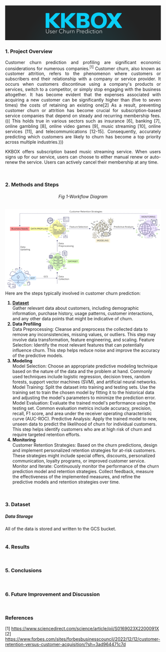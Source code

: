 <p align="center">
<img src="https://github.com/theidari/customer_churn/blob/main/assets/churn_header_light.png">
</p>
<h3>1. Project Overview</h3>
<p align="justify">
Customer churn prediction and profiling are significant economic considerations for numerous companies.<sup>[1]</sup>
Customer churn, also known as customer attrition, refers to the phenomenon where customers or subscribers end their relationship with a company or service provider. It occurs when customers discontinue using a company's products or services, switch to a competitor, or simply stop engaging with the business altogether.
It has become evident that the expenses associated with acquiring a new customer can be significantly higher than (five to seven times) the costs of retaining an existing one[2] As a result, preventing customer churn or attrition has become crucial for subscription-based service companies that depend on steady and recurring membership fees.
 ((( This holds true in various sectors such as insurance [6], banking [7], online gambling [8], online video games [9], music streaming [10], online services [11], and telecommunications [12-15]. Consequently, accurately predicting which customers are likely to churn has become a top priority across multiple industries.)))
</p>
<p align="justify">
KKBOX offers subscription based music streaming service. When users signs up for our service, users can choose to either manual renew or auto-renew the service. Users can actively cancel their membership at any time.
</p>
<img src="https://img.shields.io/badge/ -223337.svg?style=for-the-badge" width="1500px" height="1px">
<h3>2. Methods and Steps</h3>
<h6 align="center">Fig 1-Workflow Diagram</h6>
<img src="https://github.com/theidari/customer_churn/blob/main/assets/workflowfix.png">
Here are the steps typically involved in customer churn prediction:

<ol>
<b><li><a href="https://github.com/theidari/customer_churn/tree/main/data">Dataset</a></li></b> Gather relevant data about customers, including demographic information, purchase history, usage patterns, customer interactions, and any other data points that might be indicative of churn.
<b><li>Data Profiling</li></b>
  Data Preprocessing: Cleanse and preprocess the collected data to remove any inconsistencies, missing values, or outliers. This step may involve data transformation, feature engineering, and scaling.
Feature Selection: Identify the most relevant features that can potentially influence churn. This step helps reduce noise and improve the accuracy of the predictive models.
<b><li>Modeling</li></b>
Model Selection: Choose an appropriate predictive modeling technique based on the nature of the data and the problem at hand. Commonly used techniques include logistic regression, decision trees, random forests, support vector machines (SVM), and artificial neural networks.
Model Training: Split the dataset into training and testing sets. Use the training set to train the chosen model by fitting it to the historical data and adjusting the model's parameters to minimize the prediction error.
Model Evaluation: Evaluate the trained model's performance using the testing set. Common evaluation metrics include accuracy, precision, recall, F1 score, and area under the receiver operating characteristic curve (AUC-ROC).
Predictive Analysis: Apply the trained model to new, unseen data to predict the likelihood of churn for individual customers. This step helps identify customers who are at high risk of churn and require targeted retention efforts.
<b><li>Monitoring</li></b>
Customer Retention Strategies: Based on the churn predictions, design and implement personalized retention strategies for at-risk customers. These strategies might include special offers, discounts, personalized communication, loyalty programs, or improved customer service.
Monitor and Iterate: Continuously monitor the performance of the churn prediction model and retention strategies. Collect feedback, measure the effectiveness of the implemented measures, and refine the predictive models and retention strategies over time.
</ol>
<img src="https://img.shields.io/badge/ -223337.svg?style=for-the-badge" width="1500px" height="1px">
<h3>3. Dataset</h3>
<h5>Data Storage</h5>
All of the data is stored and written to the GCS bucket.
<img src="https://img.shields.io/badge/ -223337.svg?style=for-the-badge" width="1500px" height="1px">
<h3>4. Results</h3>

<img src="https://img.shields.io/badge/ -223337.svg?style=for-the-badge" width="1500px" height="1px">
<h3>5. Conclusions</h3>

<img src="https://img.shields.io/badge/ -223337.svg?style=for-the-badge" width="1500px" height="1px">
<h3>6. Future Improvement and Discussion</h3>

<img src="https://img.shields.io/badge/ -223337.svg?style=for-the-badge" width="1500px" height="1px">
<h3>References</h3>

[1] https://www.sciencedirect.com/science/article/pii/S0169023X2200091X <br>
[2] https://www.forbes.com/sites/forbesbusinesscouncil/2022/12/12/customer-retention-versus-customer-acquisition/?sh=3ad964471c7d

